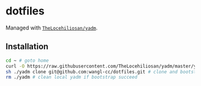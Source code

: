 # dotfiles

Managed with [`TheLocehiliosan/yadm`](https://github.com/TheLocehiliosan/yadm).

## Installation

```bash
cd ~ # goto home
curl -O https://raw.githubusercontent.com/TheLocehiliosan/yadm/master/yadm # download local yadm to init
sh ./yadm clone git@github.com:wangl-cc/dotfiles.git # clone and bootstrap with local yadm
rm ./yadm # clean local yadm if bootstrap succeed
```

<!-- vim:set ts=2 sw=2 tw=76: -->
